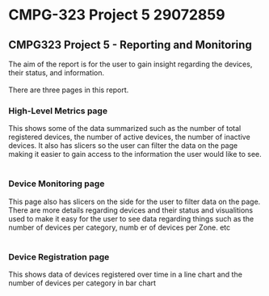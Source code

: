 # CMPG-323 Project 5 29072859
## CMPG323 Project 5 - Reporting and Monitoring

The aim of the report is for the user to gain insight regarding the devices, their status, and information.
<br /><br />
There are three pages in this report.
<br />
### High-Level Metrics page 
This shows some of the data summarized such as the number of total registered devices, the number of active devices, the number of inactive devices. It also has slicers so the user can filter the data on the page making it easier to gain access to the information the user would like to see. 
<br />
<br />
### Device Monitoring page 
This page also has slicers on the side for the user to filter data on the page.
<br />
There are more details regarding devices and their status and visualitions used to make it easy for the user to see data regarding things such as the number of devices per category, numb er of devices per Zone. etc
<br />
<br />
### Device Registration page 
This shows data of devices registered over time in a line chart and the number of devices per category in bar chart


